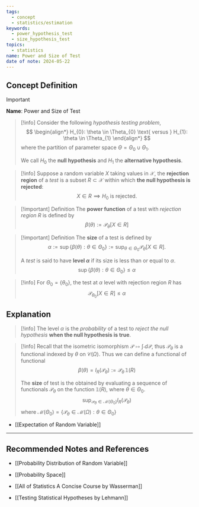 ```yaml
---
tags:
  - concept
  - statistics/estimation
keywords:
  - power_hypothesis_test
  - size_hypothesis_test
topics:
  - statistics
name: Power and Size of Test
date of note: 2024-05-22
---
```


## Concept Definition

>[!important]
>**Name**: Power and Size of Test

>[!info]
>Consider the following *hypothesis testing problem*, 
>$$
>\begin{align*}
>H_{0}: \theta \in \Theta_{0} \text{ versus } H_{1}: \theta \in \Theta_{1} 
\end{align*}
>$$
>where the partition of parameter space $\Theta = \Theta_{0} \cup \Theta_{1}$. 
>
>We call $H_{0}$ the **null hypothesis** and $H_{1}$ the **alternative hypothesis**.

>[!info]
>Suppose a random variable $X$ taking values in $\mathcal{X}$, the **rejection region** of a *test* is a subset $R \subset \mathcal{X}$ within which **the null hypothesis is rejected**: 
>$$
>X \in R \implies H_{0} \text{ is rejected.}
>$$



>[!important] Definition
>The **power function** of a test with *rejection region* $R$ is defined by
>$$
>\beta(\theta) := \mathcal{P}_{\theta}\left[ X \in R  \right] 
>$$

>[!important] Definition
>The **size** of a test is defined by
>$$
>\alpha := \sup\left\{ \beta(\theta): \theta \in \Theta_{0} \right\} := \sup_{\theta \in \Theta_{0}} \mathcal{P}_{\theta}\left[ X \in R \right] .
>$$
>
>A *test* is said to have **level $\alpha$** if its size is less than or equal to $\alpha$.
>$$
>\sup\left\{ \beta(\theta): \theta \in \Theta_{0} \right\} \le \alpha
>$$

>[!info]
>For $\Theta_{0} = \left\{ \theta_{0} \right\}$, the test at $\alpha$ level  with rejection region $R$ has
>$$
>\mathcal{P}_{\theta_{0}}\left[ X \in R \right] \le \alpha
>$$


## Explanation

>[!info]
>The level $\alpha$ is the *probability* of a test to *reject the null hypothesis* **when the null hypothesis is true**.

>[!info]
>Recall that the isometric isomorphism $\mathcal{P} \mapsto \int \cdot d\mathcal{P}$, thus $\mathcal{P}_{\theta}$ is a functional indexed by $\theta$ on $\mathcal{C}(\Omega)$. Thus we can define a functional of functional
>$$
>\beta(\theta) = I_{R}( \mathcal{P}_{\theta})  := \mathcal{P}_{\theta}\,\mathbb{1}(R)
>$$
>
>
>The **size** of test is the obtained by evaluating a sequence of functionals $\mathcal{P}_{\theta}$ on the function $\mathbb{1}(R)$, where $\theta\in \Theta_{0}$.
>$$
>\sup_{\mathcal{P}_{\theta} \in \mathcal{M}(\Theta_{0})}I_{R}(\mathcal{P}_{\theta})
>$$
>where $\mathcal{M}(\Theta_{0}) = \left\{ \mathcal{P}_{\theta} \in \mathcal{M}(\Omega): \theta \in \Theta_{0} \right\}$




- [[Expectation of Random Variable]]


-----------
##  Recommended Notes and References



- [[Probability Distribution of Random Variable]]
- [[Probability Space]]


- [[All of Statistics A Concise Course by Wasserman]]
- [[Testing Statistical Hypotheses by Lehmann]]